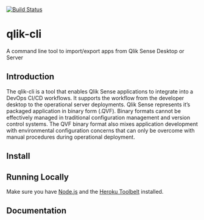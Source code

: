 [![Build Status](https://ci.appveyor.com/api/projects/status/github/viperx77/qlik-cli?svg=true)](https://ci.appveyor.com/project/viperx77/qlik-cli)

# qlik-cli

A command line tool to import/export apps from Qlik Sense Desktop or Server

## Introduction 
The qlik-cli is a tool that enables Qlik Sense applications to integrate into a DevOps CI/CD workflows. It supports the workflow from the developer desktop to the operational server deployments.   Qlik Sense represents it’s packaged application in binary form (.QVF).  Binary formats cannot be effectively managed in traditional configuration management and version control systems.  The QVF binary format also mixes application development with environmental configuration concerns that can only be overcome with manual procedures during operational deployment.

## Install

## Running Locally

Make sure you have [Node.js](http://nodejs.org/) and the [Heroku Toolbelt](https://toolbelt.heroku.com/) installed.

## Documentation

